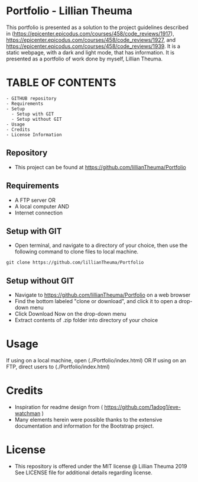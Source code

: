 # Portfolio - Lillian Theuma
This portfolio is presented as a solution to the project guidelines described in (https://epicenter.epicodus.com/courses/458/code_reviews/1917), https://epicenter.epicodus.com/courses/458/code_reviews/1927, and https://epicenter.epicodus.com/courses/458/code_reviews/1939. It is a static webpage, with a dark and light mode, that has information. It is presented as a portfolio of work done by myself, Lillian Theuma.
# TABLE OF CONTENTS
```
- GITHUB repository
- Requirements
- Setup
  - Setup with GIT
  - Setup without GIT
- Usage
- Credits
- License Information
```
## Repository
* This project can be found at https://github.com/lillianTheuma/Portfolio

## Requirements
* A FTP server
OR
* A local computer
AND
* Internet connection

## Setup with GIT
* Open terminal, and navigate to a directory of your choice, then use the following command to clone files to local machine.

```
git clone https://github.com/lillianTheuma/Portfolio
```

## Setup without GIT
* Navigate to https://github.com/lillianTheuma/Portfolio on a web browser
* Find the bottom labeled "clone or download", and click it to open a drop-down menu
* Click Download Now on the drop-down menu
* Extract contents of .zip folder into directory of your choice

# Usage
If using on a local machine, open (./Portfolio/index.html)
OR
If using on an FTP, direct users to (./Portfolio/index.html)

# Credits
* Inspiration for readme design from ( https://github.com/1adog1/eve-watchman )
* Many elements herein were possible thanks to the extensive documentation and information for the Bootstrap project.

# License
* This repository is offered under the MIT license
@ Lillian Theuma 2019
See LICENSE file for additional details regarding license.
